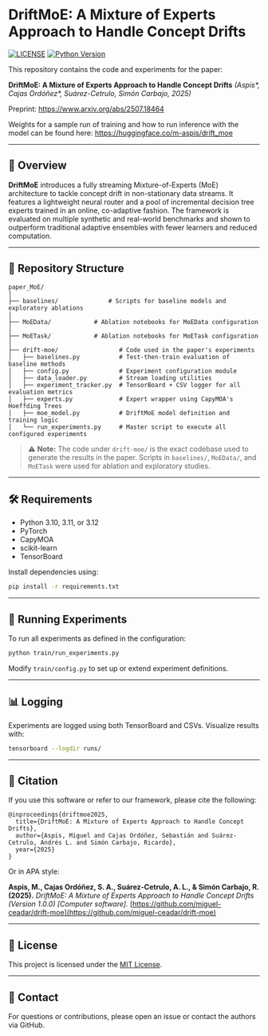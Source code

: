 # DriftMoE: A Mixture of Experts Approach to Handle Concept Drifts

[![LICENSE](https://img.shields.io/badge/license-MIT-blue.svg)](https://github.com/miguel-ceadar/drift-moe/blob/main/LICENSE)
[![Python Version](https://img.shields.io/badge/python-3.10%20%7C%203.11%20%7C%203.12-blue.svg)](https://github.com/miguel-ceadar/drift-moe)

This repository contains the code and experiments for the paper:

**DriftMoE: A Mixture of Experts Approach to Handle Concept Drifts**
*(Aspis\*, Cajas Ordóñez\*, Suárez-Cetrulo, Simón Carbajo, 2025)*

Preprint: https://www.arxiv.org/abs/2507.18464 


Weights for a sample run of training and how to run inference with the model can be found here:
https://huggingface.co/m-aspis/drift_moe

---

## 🧪 Overview

**DriftMoE** introduces a fully streaming Mixture-of-Experts (MoE) architecture to tackle concept drift in non-stationary data streams. It features a lightweight neural router and a pool of incremental decision tree experts trained in an online, co-adaptive fashion. The framework is evaluated on multiple synthetic and real-world benchmarks and shown to outperform traditional adaptive ensembles with fewer learners and reduced computation.

---

## 📁 Repository Structure

```text
paper_MoE/
│
├── baselines/              # Scripts for baseline models and exploratory ablations
│
├── MoEData/            # Ablation notebooks for MoEData configuration
│
├── MoETask/            # Ablation notebooks for MoETask configuration
│
├── drift-moe/                 # Code used in the paper's experiments
│   ├── baselines.py           # Test-then-train evaluation of baseline methods
│   ├── config.py              # Experiment configuration module
│   ├── data_loader.py         # Stream loading utilities
│   ├── experiment_tracker.py  # TensorBoard + CSV logger for all evaluation metrics
│   ├── experts.py             # Expert wrapper using CapyMOA's Hoeffding Trees
│   ├── moe_model.py           # DriftMoE model definition and training logic
│   └── run_experiments.py     # Master script to execute all configured experiments
```

> ⚠️ **Note:** The code under `drift-moe/` is the exact codebase used to generate the results in the paper. Scripts in `baselines/`, `MoEData/`, and `MoETask` were used for ablation and exploratory studies.

---

## 🛠️ Requirements

* Python 3.10, 3.11, or 3.12
* PyTorch
* CapyMOA
* scikit-learn
* TensorBoard

Install dependencies using:

```bash
pip install -r requirements.txt
```

---

## 🚀 Running Experiments

To run all experiments as defined in the configuration:

```bash
python train/run_experiments.py
```

Modify `train/config.py` to set up or extend experiment definitions.

---

## 📊 Logging

Experiments are logged using both TensorBoard and CSVs. Visualize results with:

```bash
tensorboard --logdir runs/
```

---

## 📄 Citation

If you use this software or refer to our framework, please cite the following:

```
@inproceedings{driftmoe2025,
  title={DriftMoE: A Mixture of Experts Approach to Handle Concept Drifts},
  author={Aspis, Miguel and Cajas Ordóñez, Sebastián and Suárez-Cetrulo, Andrés L. and Simón Carbajo, Ricardo},
  year={2025}
}
```

Or in APA style:

**Aspis, M., Cajas Ordóñez, S. A., Suárez-Cetrulo, A. L., & Simón Carbajo, R. (2025).** *DriftMoE: A Mixture of Experts Approach to Handle Concept Drifts (Version 1.0.0) \[Computer software].* [https://github.com/miguel-ceadar/drift-moe](https://github.com/miguel-ceadar/drift-moe)

---

## 🔗 License

This project is licensed under the [MIT License](https://github.com/miguel-ceadar/drift-moe/blob/main/LICENSE).

---

## 📩 Contact

For questions or contributions, please open an issue or contact the authors via GitHub.
